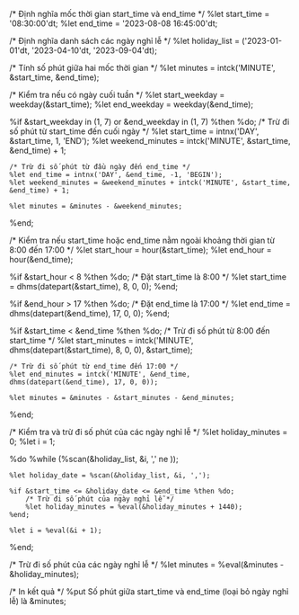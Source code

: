 /* Định nghĩa mốc thời gian start_time và end_time */
%let start_time = '08:30:00'dt;
%let end_time = '2023-08-08 16:45:00'dt;

/* Định nghĩa danh sách các ngày nghỉ lễ */
%let holiday_list = ('2023-01-01'dt, '2023-04-10'dt, '2023-09-04'dt);

/* Tính số phút giữa hai mốc thời gian */
%let minutes = intck('MINUTE', &start_time, &end_time);

/* Kiểm tra nếu có ngày cuối tuần */
%let start_weekday = weekday(&start_time);
%let end_weekday = weekday(&end_time);

%if &start_weekday in (1, 7) or &end_weekday in (1, 7) %then %do;
    /* Trừ đi số phút từ start_time đến cuối ngày */
    %let start_time = intnx('DAY', &start_time, 1, 'END');
    %let weekend_minutes = intck('MINUTE', &start_time, &end_time) + 1;

    /* Trừ đi số phút từ đầu ngày đến end_time */
    %let end_time = intnx('DAY', &end_time, -1, 'BEGIN');
    %let weekend_minutes = &weekend_minutes + intck('MINUTE', &start_time, &end_time) + 1;

    %let minutes = &minutes - &weekend_minutes;
%end;

/* Kiểm tra nếu start_time hoặc end_time nằm ngoài khoảng thời gian từ 8:00 đến 17:00 */
%let start_hour = hour(&start_time);
%let end_hour = hour(&end_time);

%if &start_hour < 8 %then %do;
    /* Đặt start_time là 8:00 */
    %let start_time = dhms(datepart(&start_time), 8, 0, 0);
%end;

%if &end_hour > 17 %then %do;
    /* Đặt end_time là 17:00 */
    %let end_time = dhms(datepart(&end_time), 17, 0, 0);
%end;

%if &start_time < &end_time %then %do;
    /* Trừ đi số phút từ 8:00 đến start_time */
    %let start_minutes = intck('MINUTE', dhms(datepart(&start_time), 8, 0, 0), &start_time);

    /* Trừ đi số phút từ end_time đến 17:00 */
    %let end_minutes = intck('MINUTE', &end_time, dhms(datepart(&end_time), 17, 0, 0));

    %let minutes = &minutes - &start_minutes - &end_minutes;
%end;

/* Kiểm tra và trừ đi số phút của các ngày nghỉ lễ */
%let holiday_minutes = 0;
%let i = 1;

%do %while (%scan(&holiday_list, &i, ',' ne ));

    %let holiday_date = %scan(&holiday_list, &i, ',');

    %if &start_time <= &holiday_date <= &end_time %then %do;
        /* Trừ đi số phút của ngày nghỉ lễ */
        %let holiday_minutes = %eval(&holiday_minutes + 1440);
    %end;

    %let i = %eval(&i + 1);
%end;

/* Trừ đi số phút của các ngày nghỉ lễ */
%let minutes = %eval(&minutes - &holiday_minutes);

/* In kết quả */
%put Số phút giữa start_time và end_time (loại bỏ ngày nghỉ lễ) là &minutes;
